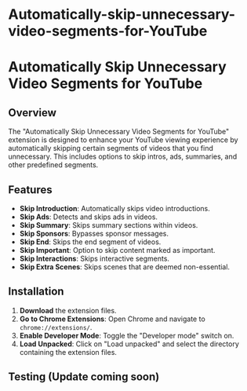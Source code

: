 # Automatically-skip-unnecessary-video-segments-for-YouTube
# Automatically Skip Unnecessary Video Segments for YouTube

## Overview

The "Automatically Skip Unnecessary Video Segments for YouTube" extension is designed to enhance your YouTube viewing experience by automatically skipping certain segments of videos that you find unnecessary. This includes options to skip intros, ads, summaries, and other predefined segments.

## Features

- **Skip Introduction**: Automatically skips video introductions.
- **Skip Ads**: Detects and skips ads in videos.
- **Skip Summary**: Skips summary sections within videos.
- **Skip Sponsors**: Bypasses sponsor messages.
- **Skip End**: Skips the end segment of videos.
- **Skip Important**: Option to skip content marked as important.
- **Skip Interactions**: Skips interactive segments.
- **Skip Extra Scenes**: Skips scenes that are deemed non-essential.

## Installation

1. **Download** the extension files.
2. **Go to Chrome Extensions**: Open Chrome and navigate to `chrome://extensions/`.
3. **Enable Developer Mode**: Toggle the "Developer mode" switch on.
4. **Load Unpacked**: Click on "Load unpacked" and select the directory containing the extension files.

## Testing (Update coming soon)
